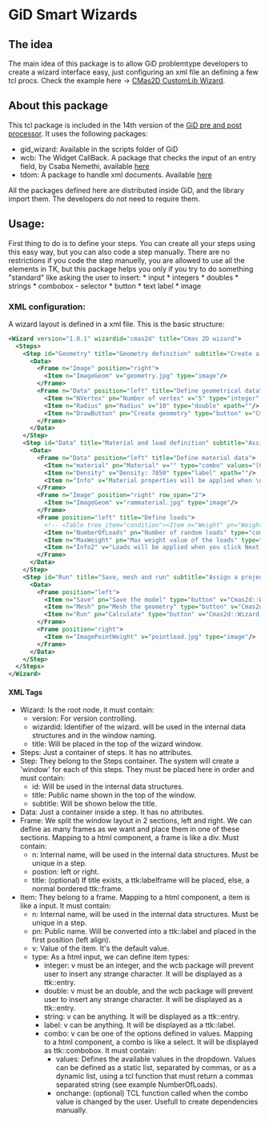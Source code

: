 # GiD Smart Wizards

## The idea
The main idea of this package is to allow GiD problemtype developers to create a wizard interface easy, just configuring an xml file an defining a few tcl procs. Check the example here -> [CMas2D CustomLib Wizard](https://github.com/GiDHome/cmas2d_customlib_wizard).

## About this package
This tcl package is included in the 14th version of the [GiD pre and post processor](http://www.gidhome.com). 
It uses the following packages:
* gid_wizard: Available in the scripts folder of GiD
* wcb: The Widget CallBack. A package that checks the input of an entry field, by Csaba Nemethi, available [here](http://www.nemethi.de/wcb/wcbRef.html)
* tdom: A package to handle xml documents. Available [here](http://tdom.github.io)

All the packages defined here are distributed inside GiD, and the library import them. The developers do not need to require them.

## Usage:
First thing to do is to define your steps. You can create all your steps using this easy way, but you can also code a step manually. There are no restrictions if you code the step manuelly, you are allowed to use all the elements in TK, but this package helps you only if you try to do something "standard" like asking the user to insert:
    * input
        * integers
        * doubles
        * strings
    * combobox - selector
    * button
    * text label
    * image
    
### XML configuration:
A wizard layout is defined in a xml file. This is the basic structure:


```xml
<Wizard version="1.0.1" wizardid="cmas2d" title="Cmas 2D wizard">
  <Steps>
    <Step id="Geometry" title="Geometry definition" subtitle="Create a regular geometry with n vertex">
      <Data>
        <Frame n="Image" position="right">
          <Item n="ImageGeom" v="geometry.jpg" type="image"/>
        </Frame>
        <Frame n="Data" position="left" title="Define geometrical data">
          <Item n="NVertex" pn="Number of vertex" v="5" type="integer" xpath=""/>
          <Item n="Radius" pn="Radius" v="10" type="double" xpath=""/>
          <Item n="DrawButton" pn="Create geometry" type="button" v="Cmas2d::Wizard::CreateGeometry" xpath=""/>
        </Frame>
      </Data>
    </Step>
    <Step id="Data" title="Material and load definition" subtitle="Assign a material to the surface and some random forces">
      <Data>
        <Frame n="Data" position="left" title="Define material data">
          <Item n="material" pn="Material" v="" type="combo" values="[Cmas2d::GetMaterialsRawList]" onchange="Cmas2d::Wizard::UpdateMaterial" xpath="cmas2d_customlib_data/container[@n='Properties']/condition[@n='Shells']/group/value[@n='material']"/>
          <Item n="Density" v="Density: 7850" type="label" xpath=""/>
          <Item n="Info" v="Material properties will be applied when \nyou click Next button" type="label" xpath=""/>
        </Frame>
        <Frame n="Image" position="right" row_span="2">
          <Item n="ImageGeom" v="rammaterial.jpg" type="image"/>
        </Frame>
        <Frame position="left" title="Define loads">
          <!-- <Table tree_item="condition"><Item n="Weight" pn="Weight" type="double" v="74" units="N" xpath="condition[@un='Point_Weight']/group/value[@n='Weight']"/></Table> -->
          <Item n="NumberOfLoads" pn="Number of random loads" type="combo" v="1" values="0,1,2,3"/>
          <Item n="MaxWeight" pn="Max weight value of the loads" type="double" v="1e6" units="Kg"/>
          <Item n="Info2" v="Loads will be applied when you click Next button" type="label" xpath=""/>          
        </Frame>
      </Data>
    </Step>
    <Step id="Run" title="Save, mesh and run" subtitle="Assign a project name, mesh and calculate!">
      <Data>
        <Frame position="left">
          <Item n="Save" pn="Save the model" type="button" v="Cmas2d::Wizard::Save" state="[Cmas2d::Wizard::GetSaveState]"/>
          <Item n="Mesh" pn="Mesh the geometry" type="button" v="Cmas2d::Wizard::Mesh" state="[Cmas2d::Wizard::GetMeshState]"/>
          <Item n="Run" pn="Calculate" type="button" v="Cmas2d::Wizard::Calculate" state="[Cmas2d::Wizard::GetRunState]"/>
        </Frame>
        <Frame position="right">
          <Item n="ImagePointWeight" v="pointload.jpg" type="image"/>
        </Frame>
      </Data>
    </Step>
  </Steps>
</Wizard>
```

#### XML Tags
* Wizard: Is the root node, it must contain:
  * version: For version controlling.
  * wizardid: Identifier of the wizard. will be used in the internal data structures and in the window naming.
  * title: Will be placed in the top of the wizard window.
* Steps: Just a container of steps. It has no attributes.
* Step: They belong to the Steps container. The system will create a 'window' for each of this steps. They must be placed here in order and must contain:
  * id: Will be used in the internal data structures.
  * title: Public name shown in the top of the window.
  * subtitle: Will be shown below the title.
* Data: Just a container inside a step. It has no attributes.
* Frame: We split the window layout in 2 sections, left and right. We can define as many frames as we want and place them in one of these sections. Mapping to a html component, a frame is like a div. Must contain:
  * n: Internal name, will be used in the internal data structures. Must be unique in a step.
  * postion: left or right.
  * title: (optional) If title exists, a ttk:labelframe will be placed, else, a normal bordered ttk::frame.
* Item: They belong to a frame. Mapping to a html component, a item is like a input. It must contain:
  * n: Internal name, will be used in the internal data structures. Must be unique in a step.
  * pn: Public name. Will be converted into a ttk::label and placed in the first position (left align).
  * v: Value of the item. It's the default value.
  * type: As a html input, we can define item types:
    * integer: v must be an integer, and the wcb package will prevent user to insert any strange character. It will be displayed as a ttk::entry.
    * double: v must be an double, and the wcb package will prevent user to insert any strange character. It will be displayed as a ttk::entry.
    * string: v can be anything. It will be displayed as a ttk::entry.
    * label: v can be anything. It will be displayed as a ttk::label.
    * combo: v can be one of the options defined in values. Mapping to a html component, a combo is like a select. It will be displayed as ttk::combobox. It must contain:
      * values: Defines the available values in the dropdown. Values can be defined as a static list, separated by commas, or as a dynamic list, using a tcl function that must return a commas separated string (see example NumberOfLoads).
      * onchange: (optional) TCL function called when the combo value is changed by the user. Usefull to create dependencies manually.
      
